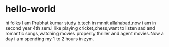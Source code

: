 # hello-world
hi folks
I am Prabhat kumar study b.tech in mnnit allahabad.now i am in second year 4th sem.I like playing cricket,chess,want to listen sad and romantic songs,watching movies properlly thriller and agent movies.Now a day i am spending my 1 to 2 hours in zym.
